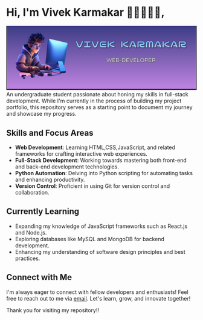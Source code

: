


# Hi, I'm Vivek Karmakar 👋🏻👨🏻‍💻,

<img src="https://github.com/VIVEK-KARMAKAR/VIVEK-KARMAKAR/blob/main/banner.png" alt="banner that says vivek-karmakar+web-developer">
An undergraduate student passionate about honing my skills in full-stack development. While I'm currently in the process of building my project portfolio, this repository serves as a starting point to document my journey and showcase my progress.

## Skills and Focus Areas

- **Web Development**: Learning HTML,CSS,JavaScript, and related frameworks for crafting interactive web experiences.
- **Full-Stack Development**: Working towards mastering both front-end and back-end development technologies.
- **Python Automation**: Delving into Python scripting for automating tasks and enhancing productivity.
- **Version Control**: Proficient in using Git for version control and collaboration.
## Currently Learning

- Expanding my knowledge of JavaScript frameworks such as React.js and Node.js.
- Exploring databases like MySQL and MongoDB for backend development.
- Enhancing my understanding of software design principles and best practices.

## Connect with Me

I'm always eager to connect with fellow developers and enthusiasts! Feel free to reach out to me via [email](mailto:vivek.karmakar28@.com). Let's learn, grow, and innovate together!

Thank you for visiting my repository!!

